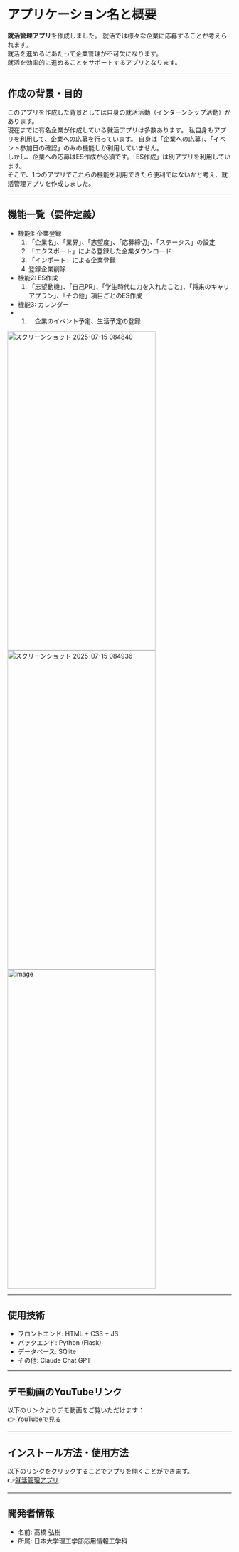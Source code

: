# アプリケーション名と概要

**就活管理アプリ**を作成しました。
就活では様々な企業に応募することが考えられます。  
就活を進めるにあたって企業管理が不可欠になります。  
就活を効率的に進めることをサポートするアプリとなります。

---

## 作成の背景・目的

このアプリを作成した背景としては自身の就活活動（インターンシップ活動）があります。  
現在までに有名企業が作成している就活アプリは多数あります。
私自身もアプリを利用して、企業への応募を行っています。
自身は「企業への応募」、「イベント参加日の確認」のみの機能しか利用していません。  
しかし、企業への応募はES作成が必須です。「ES作成」は別アプリを利用しています。  
そこで、1つのアプリでこれらの機能を利用できたら便利ではないかと考え、就活管理アプリを作成しました。

---

## 機能一覧（要件定義）

- 機能1: 企業登録
    1. 「企業名」、「業界」、「志望度」、「応募締切」、「ステータス」の設定
    2. 「エクスポート」による登録した企業ダウンロード
    3. 「インポート」による企業登録
    4. 登録企業削除
- 機能2: ES作成
    1. 「志望動機」、「自己PR」、「学生時代に力を入れたこと」、「将来のキャリアプラン」、「その他」項目ごとのES作成
- 機能3: カレンダー
-   1. 　企業のイベント予定、生活予定の登録
<img width="333" height="717" alt="スクリーンショット 2025-07-15 084840" src="https://github.com/user-attachments/assets/a616d671-6acc-4fdc-bf44-a07b2cb697b0" />
<img width="333" height="717" alt="スクリーンショット 2025-07-15 084936" src="https://github.com/user-attachments/assets/1e86f6b1-a5d1-40e7-9a08-6b19a2d6575a" />
<img width="333" height="717" alt="image" src="https://github.com/user-attachments/assets/5562f368-e262-412e-94cd-4f5a15e7c4ad" />

---

## 使用技術

- フロントエンド:  HTML + CSS + JS 
- バックエンド:  Python (Flask)
- データベース: SQlite
- その他: Claude  Chat GPT

---

## デモ動画のYouTubeリンク

以下のリンクよりデモ動画をご覧いただけます：  
👉 [YouTubeで見る](https://www.youtube.com/watch?v=EF6Br4Y5AN4)

---

## インストール方法・使用方法

以下のリンクをクリックすることでアプリを開くことができます。  
👉[就活管理アプリ](https://hiroki.pythonanywhere.com/)

---

## 開発者情報

- 名前: 髙橋 弘樹
- 所属: 日本大学理工学部応用情報工学科
  
